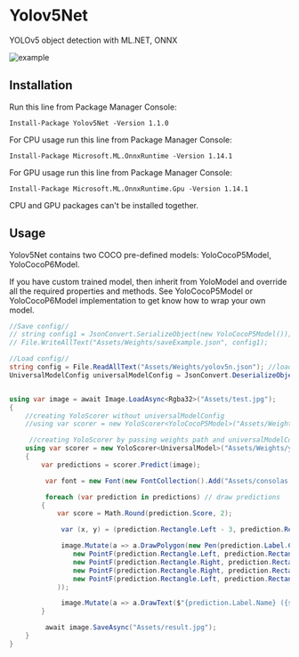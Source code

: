 # Yolov5Net
YOLOv5 object detection with ML.NET, ONNX

![example](https://raw.githubusercontent.com/techwingslab/yolov5-net/feature-branch/img/result.jpg)

## Installation

Run this line from Package Manager Console:

```
Install-Package Yolov5Net -Version 1.1.0
```

For CPU usage run this line from Package Manager Console:

```
Install-Package Microsoft.ML.OnnxRuntime -Version 1.14.1
```

For GPU usage run this line from Package Manager Console:

```
Install-Package Microsoft.ML.OnnxRuntime.Gpu -Version 1.14.1
```

CPU and GPU packages can't be installed together.

## Usage

Yolov5Net contains two COCO pre-defined models: YoloCocoP5Model, YoloCocoP6Model.

If you have custom trained model, then inherit from YoloModel and override all the required properties and methods. See YoloCocoP5Model or YoloCocoP6Model implementation to get know how to wrap your own model. 

```cs
//Save config//
// string config1 = JsonConvert.SerializeObject(new YoloCocoP5Model());
// File.WriteAllText("Assets/Weights/saveExample.json", config1);

//Load config//
string config = File.ReadAllText("Assets/Weights/yolov5n.json"); //loading json string
UniversalModelConfig universalModelConfig = JsonConvert.DeserializeObject<UniversalModelConfig>(config); //deserializeing json string to config instance


using var image = await Image.LoadAsync<Rgba32>("Assets/test.jpg");
{
    //creating YoloScorer without universalModelConfig
    //using var scorer = new YoloScorer<YoloCocoP5Model>("Assets/Weights/yolov5n.onnx");

     //creating YoloScorer by passing weights path and universalModelConfig (<UniversalModel> is required!! if you want to use config)
    using var scorer = new YoloScorer<UniversalModel>("Assets/Weights/yolov5n.onnx", universalModelConfig);
    {
        var predictions = scorer.Predict(image);

         var font = new Font(new FontCollection().Add("Assets/consolas.ttf"), 16);

         foreach (var prediction in predictions) // draw predictions
        {
            var score = Math.Round(prediction.Score, 2);

             var (x, y) = (prediction.Rectangle.Left - 3, prediction.Rectangle.Top - 23);

             image.Mutate(a => a.DrawPolygon(new Pen(prediction.Label.Color, 1),
                new PointF(prediction.Rectangle.Left, prediction.Rectangle.Top),
                new PointF(prediction.Rectangle.Right, prediction.Rectangle.Top),
                new PointF(prediction.Rectangle.Right, prediction.Rectangle.Bottom),
                new PointF(prediction.Rectangle.Left, prediction.Rectangle.Bottom)
            ));

             image.Mutate(a => a.DrawText($"{prediction.Label.Name} ({score})", font, prediction.Label.Color, new PointF(x, y)));
        }

         await image.SaveAsync("Assets/result.jpg");
    }
}
```
